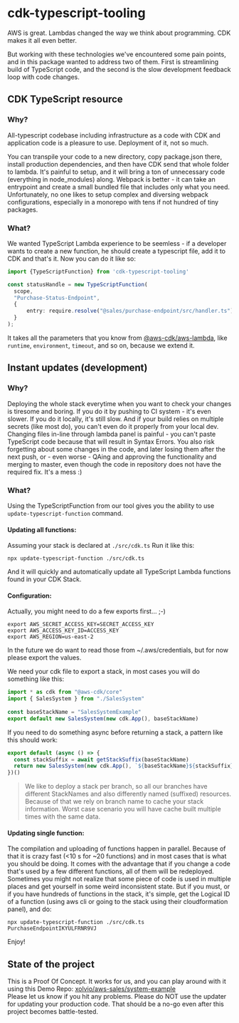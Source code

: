 # cdk-typescript-tooling

AWS is great.
Lambdas changed the way we think about programming. 
CDK makes it all even better.

But working with these technologies we've encountered some pain points, and in this package wanted to address two of them. First is streamlining build of TypeScript code, and the second is the slow development feedback loop with code changes.

## CDK TypeScript resource

### Why?
All-typescript codebase including infrastructure as a code with CDK and application code is a pleasure to use.
Deployment of it, not so much. 

You can transpile your code to a new directory, copy package.json there, install production dependencies, and then have CDK send that whole folder to lambda. It's painful to setup, and it will bring a ton of unnecessary code (everything in node_modules) along. 
Webpack is better - it can take an entrypoint and create a small bundled file that includes only what you need.
Unfortunately, no one likes to setup complex and diversing webpack configurations, especially in a monorepo with tens if not hundred of tiny packages. 

### What?
We wanted TypeScript Lambda experience to be seemless - if a developer wants to create a new function, he should create a typescript file, add it to CDK and that's it. Now you can do it like so:

```typescript
import {TypeScriptFunction} from 'cdk-typescript-tooling'

const statusHandle = new TypeScriptFunction(  
  scope,  
  "Purchase-Status-Endpoint",  
  {  
	  entry: require.resolve("@sales/purchase-endpoint/src/handler.ts"),
  }  
);
```

It takes all the parameters that you know from [@aws-cdk/aws-lambda](https://docs.aws.amazon.com/cdk/api/latest/docs/aws-lambda-readme.html), like `runtime`, `environment`, `timeout`, and so on, because we extend it.



## Instant updates (development)

### Why?
Deploying the whole stack everytime when you want to check your changes is tiresome and boring.
If you do it by pushing to CI system - it's even slower.
If you do it locally, it's still slow. And if your build relies on multiple secrets (like most do), you can't even do it properly from your local dev.
Changing files in-line through lambda panel is painful - you can't paste TypeScript code because that will result in Syntax Errors. You also risk forgetting about some changes in the code, and later losing them after the next push, or - even worse - QAing and approving the functionality and merging to master, even though the code in repository does not have the required fix. It's a mess :) 

### What?
Using the TypeScriptFunction from our tool gives you the ability to use `update-typescript-function` command.

#### Updating all functions:
Assuming your stack is declared at `./src/cdk.ts` Run it like this:
```
npx update-typescript-function ./src/cdk.ts
```

And it will quickly and automatically update all TypeScript Lambda functions found in your CDK Stack.

#### Configuration:
Actually, you might need to do a few exports first... ;-)

```
export AWS_SECRET_ACCESS_KEY=SECRET_ACCESS_KEY
export AWS_ACCESS_KEY_ID=ACCESS_KEY
export AWS_REGION=us-east-2
```

In the future we do want to read those from ~/.aws/credentials, but for now please export the values.

We need your cdk file to export a stack, in most cases you will do something like this:

```typescript
import * as cdk from "@aws-cdk/core"
import { SalesSystem } from "./SalesSystem"
  
const baseStackName = "SalesSystemExample"
export default new SalesSystem(new cdk.App(), baseStackName)
```

If you need to do something async before returning a stack, a pattern like this should work:

```typescript
export default (async () => {  
  const stackSuffix = await getStackSuffix(baseStackName)  
  return new SalesSystem(new cdk.App(), `${baseStackName}${stackSuffix}`)  
})()
```

> We like to deploy a stack per branch, so all our branches have different StackNames and also differently named (suffixed) resources. Because of that we rely on branch name to cache your stack information. Worst case scenario you will have cache built multiple times with the same data. 


####  Updating single function:
The compilation and uploading of functions happen in parallel. Because of that it is crazy fast (<10 s for ~20 functions) and in most cases that is what you should be doing. It comes with the advantage that if you change a code that's used by a few different functions, all of them will be redeployed. Sometimes you might not realize that some piece of code is used in multiple places and get yourself in some weird inconsistent state.
But if you must, or if you have hundreds of functions in the stack, it's simple, get the Logical ID of a function (using aws cli or going to the stack using their cloudformation panel), and do:

```
npx update-typescript-function ./src/cdk.ts PurchaseEndpointIKYULFRNR9VJ
```

Enjoy!


## State of the project
This is a Proof Of Concept. It works for us, and you can play around with it using this Demo Repo: [xolvio/aws-sales/system-example](https://github.com/xolvio/aws-sales-system-example/tree/async-invocation)  
Please let us know if you hit any problems.
Please do NOT use the updater for updating your production code. That should be a no-go even after this project becomes battle-tested.
